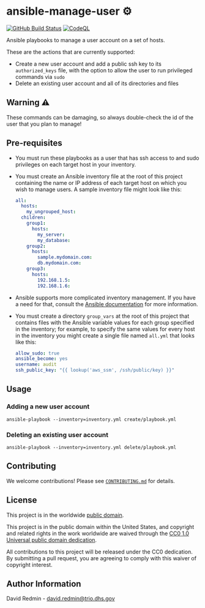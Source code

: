 # ansible-manage-user ⚙️ #

[![GitHub Build Status](https://github.com/cisagov/ansible-manage-user/workflows/build/badge.svg)](https://github.com/cisagov/ansible-manage-user/actions)
[![CodeQL](https://github.com/cisagov/ansible-manage-user/workflows/CodeQL/badge.svg)](https://github.com/cisagov/ansible-manage-user/actions/workflows/codeql-analysis.yml)

Ansible playbooks to manage a user account on a set of hosts.

These are the actions that are currently supported:

- Create a new user account and add a public ssh key to its
  `authorized_keys` file, with the option to allow the user to run
  privileged commands via `sudo`
- Delete an existing user account and all of its directories and files

## Warning ⚠️ ##

These commands can be damaging, so always double-check the id of the user
that you plan to manage!

## Pre-requisites ##

- You must run these playbooks as a user that has ssh access to and
  sudo privileges on each target host in your inventory.
- You must create an Ansible inventory file at the root of this
  project containing the name or IP address of each target host on
  which you wish to manage users.  A sample inventory file might look
  like this:

  ```yaml
  all:
    hosts:
      my_ungrouped_host:
    children:
      group1:
        hosts:
          my_server:
          my_database:
      group2:
        hosts:
          sample.mydomain.com:
          db.mydomain.com:
      group3:
        hosts:
          192.168.1.5:
          192.168.1.6:
  ```

- Ansible supports more complicated inventory management.  If you have
  a need for that, consult the [Ansible
  documentation](https://docs.ansible.com/ansible/latest/user_guide/intro_inventory.html)
  for more information.
- You must create a directory `group_vars` at the root of this project
  that contains files with the Ansible variable values for each group
  specified in the inventory; for example, to specify the same values
  for every host in the inventory you might create a single file named
  `all.yml` that looks like this:

  ```yaml
  allow_sudo: true
  ansible_become: yes
  username: audit
  ssh_public_key: "{{ lookup('aws_ssm', /ssh/public/key) }}"
  ```

## Usage ##

### Adding a new user account ###

```console
ansible-playbook --inventory=inventory.yml create/playbook.yml
```

### Deleting an existing user account ###

```console
ansible-playbook --inventory=inventory.yml delete/playbook.yml
```

## Contributing ##

We welcome contributions!  Please see [`CONTRIBUTING.md`](CONTRIBUTING.md) for
details.

## License ##

This project is in the worldwide [public domain](LICENSE).

This project is in the public domain within the United States, and
copyright and related rights in the work worldwide are waived through
the [CC0 1.0 Universal public domain
dedication](https://creativecommons.org/publicdomain/zero/1.0/).

All contributions to this project will be released under the CC0
dedication. By submitting a pull request, you are agreeing to comply
with this waiver of copyright interest.

## Author Information ##

David Redmin - <david.redmin@trio.dhs.gov>
